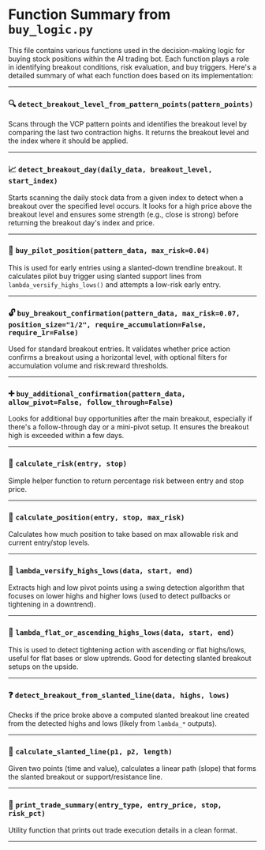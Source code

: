 
# Function Summary from `buy_logic.py`

This file contains various functions used in the decision-making logic for buying stock positions within the AI trading bot. Each function plays a role in identifying breakout conditions, risk evaluation, and buy triggers. Here's a detailed summary of what each function does based on its implementation:

---

### 🔍 `detect_breakout_level_from_pattern_points(pattern_points)`
Scans through the VCP pattern points and identifies the breakout level by comparing the last two contraction highs. It returns the breakout level and the index where it should be applied.

---

### 📈 `detect_breakout_day(daily_data, breakout_level, start_index)`
Starts scanning the daily stock data from a given index to detect when a breakout over the specified level occurs. It looks for a high price above the breakout level and ensures some strength (e.g., close is strong) before returning the breakout day's index and price.

---

### 🚀 `buy_pilot_position(pattern_data, max_risk=0.04)`
This is used for early entries using a slanted-down trendline breakout. It calculates pilot buy trigger using slanted support lines from `lambda_versify_highs_lows()` and attempts a low-risk early entry.

---

### 🔓 `buy_breakout_confirmation(pattern_data, max_risk=0.07, position_size="1/2", require_accumulation=False, require_1r=False)`
Used for standard breakout entries. It validates whether price action confirms a breakout using a horizontal level, with optional filters for accumulation volume and risk:reward thresholds.

---

### ➕ `buy_additional_confirmation(pattern_data, allow_pivot=False, follow_through=False)`
Looks for additional buy opportunities after the main breakout, especially if there's a follow-through day or a mini-pivot setup. It ensures the breakout high is exceeded within a few days.

---

### 🧠 `calculate_risk(entry, stop)`
Simple helper function to return percentage risk between entry and stop price.

---

### 🧠 `calculate_position(entry, stop, max_risk)`
Calculates how much position to take based on max allowable risk and current entry/stop levels.

---

### 🔄 `lambda_versify_highs_lows(data, start, end)`
Extracts high and low pivot points using a swing detection algorithm that focuses on lower highs and higher lows (used to detect pullbacks or tightening in a downtrend).

---

### 🔄 `lambda_flat_or_ascending_highs_lows(data, start, end)`
This is used to detect tightening action with ascending or flat highs/lows, useful for flat bases or slow uptrends. Good for detecting slanted breakout setups on the upside.

---

### ❓ `detect_breakout_from_slanted_line(data, highs, lows)`
Checks if the price broke above a computed slanted breakout line created from the detected highs and lows (likely from `lambda_*` outputs).

---

### 📐 `calculate_slanted_line(p1, p2, length)`
Given two points (time and value), calculates a linear path (slope) that forms the slanted breakout or support/resistance line.

---

### 💬 `print_trade_summary(entry_type, entry_price, stop, risk_pct)`
Utility function that prints out trade execution details in a clean format.

---
